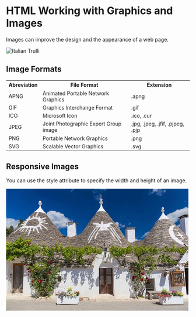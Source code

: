 
# HTML Working with Graphics and Images

Images can improve the design and the appearance of a web page.

<img src="C:/Users/Thabiso.Matsaba/Downloads/pic_trulli.jpg" alt="Italian Trulli">


## Image Formats

<table>
<tr>
  <th>Abreviation</th>
  <th>File Format</th>
  <th>Extension</th>
</tr>

<tr>
<td>APNG</td>
<td>Animated Portable Network Graphics</td>
<td>.apng</td>
</tr>

<tr>
<td>GIF</td>
<td>Graphics Interchange Format</td>
<td>.gif</td>
</tr>

<tr>
<td>ICO</td>
<td>Microsoft Icon	</td>
<td>.ico, .cur</td>
</tr>

<tr>
<td>JPEG</td>
<td>Joint Photographic Expert Group image</td>
<td>.jpg, .jpeg, .jfif, .pjpeg, .pjp</td>
</tr>

<tr>
<td>PNG</td>
<td>Portable Network Graphics</td>
<td>.png</td>
</tr>

<tr>
<td>SVG</td>
<td>Scalable Vector Graphics	</td>
<td>.svg</td>
</tr>
</table>

## Responsive Images

You can use the style attribute to specify the width and height of an image.

<img src="pic_trulli.jpg" alt="Italian Trulli" style="width: 500px, height: 600px">


